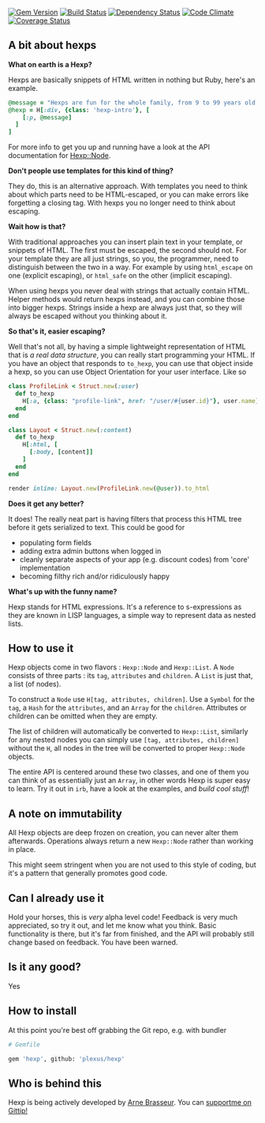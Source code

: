 [![Gem Version](https://badge.fury.io/rb/hexp.png)][gem]
[![Build Status](https://secure.travis-ci.org/plexus/hexp.png?branch=master)][travis]
[![Dependency Status](https://gemnasium.com/plexus/hexp.png)][gemnasium]
[![Code Climate](https://codeclimate.com/github/plexus/hexp.png)][codeclimate]
[![Coverage Status](https://coveralls.io/repos/plexus/hexp/badge.png?branch=master)][coveralls]

[gem]: https://rubygems.org/gems/hexp
[travis]: https://travis-ci.org/plexus/hexp
[gemnasium]: https://gemnasium.com/plexus/hexp
[codeclimate]: https://codeclimate.com/github/plexus/hexp
[coveralls]: https://coveralls.io/r/plexus/hexp

A bit about hexps
-----------------

**What on earth is a Hexp?**

Hexps are basically snippets of HTML written in nothing but Ruby, here's an example.

````ruby
@message = "Hexps are fun for the whole family, from 9 to 99 years old."
@hexp = H[:div, {class: 'hexp-intro'}, [
    [:p, @message]
  ]
]
````

For more info to get you up and running have a look at the API documentation for [Hexp::Node](http://plexus.github.io/hexp/Hexp/Node.html).

**Don't people use templates for this kind of thing?**

They do, this is an alternative approach. With templates you need to think about which parts need to be HTML-escaped, or you can make errors like forgetting a closing tag. With hexps you no longer need to think about escaping.

**Wait how is that?**

With traditional approaches you can insert plain text in your template, or snippets of HTML. The first must be escaped, the second should not. For your template they are all just strings, so you, the programmer, need to distinguish between the two in a way. For example by using `html_escape` on one (explicit escaping), or `html_safe` on the other (implicit escaping).

When using hexps you never deal with strings that actually contain HTML. Helper methods would return hexps instead, and you can combine those into bigger hexps. Strings inside a hexp are always just that, so they will always be escaped without you thinking about it.

**So that's it, easier escaping?**

Well that's not all, by having a simple lightweight representation of HTML that is _a real data structure_, you can really start programming your HTML. If you have an object that responds to `to_hexp`, you can use that object inside a hexp, so you can use Object Orientation for your user interface. Like so

````ruby
class ProfileLink < Struct.new(:user)
  def to_hexp
    H[:a, {class: "profile-link", href: "/user/#{user.id}"}, user.name]
  end
end

class Layout < Struct.new(:content)
  def to_hexp
    H[:html, [
      [:body, [content]]
    ]
  end
end

render inline: Layout.new(ProfileLink.new(@user)).to_html
````

**Does it get any better?**

It does! The really neat part is having filters that process this HTML tree before it gets serialized to text. This could be good for

- populating form fields
- adding extra admin buttons when logged in
- cleanly separate aspects of your app (e.g. discount codes) from 'core' implementation
- becoming filthy rich and/or ridiculously happy

**What's up with the funny name?**

Hexp stands for HTML expressions. It's a reference to s-expressions as they are known in LISP languages, a simple way to represent data as nested lists.

How to use it
-------------

Hexp objects come in two flavors : `Hexp::Node` and `Hexp::List`. A `Node` consists of three parts : its `tag`, `attributes` and `children`. A `List` is just that, a list (of nodes).

To construct a `Node` use `H[tag, attributes, children]`. Use a `Symbol` for the `tag`, a `Hash` for the `attributes`, and an `Array` for the `children`. Attributes or children can be omitted when they are empty.

The list of children will automatically be converted to `Hexp::List`, similarly for any nested nodes you can simply use `[tag, attributes, children]` without the `H`, all nodes in the tree will be converted to proper `Hexp::Node` objects.

The entire API is centered around these two classes, and one of them you can think of as essentially just an `Array`, in other words Hexp is super easy to learn. Try it out in `irb`, have a look at the examples, and *build cool stuff*!

A note on immutability
----------------------

All Hexp objects are deep frozen on creation, you can never alter them afterwards. Operations always return a new `Hexp::Node` rather than working in place.

This might seem stringent when you are not used to this style of coding, but it's a pattern that generally promotes good code.

Can I already use it
--------------------

Hold your horses, this is *very* alpha level code! Feedback is very much appreciated, so try it out, and let me know what you think. Basic functionality is there, but it's far from finished, and the API will probably still change based on feedback. You have been warned.

Is it any good?
---------------

Yes

How to install
--------------

At this point you're best off grabbing the Git repo, e.g. with bundler

````sh
# Gemfile

gem 'hexp', github: 'plexus/hexp'
````

Who is behind this
------------------

Hexp is being actively developed by [Arne Brasseur](http://arnebrasseur.net). You can [supportme on Gittip!](https://www.gittip.com/plexus)
